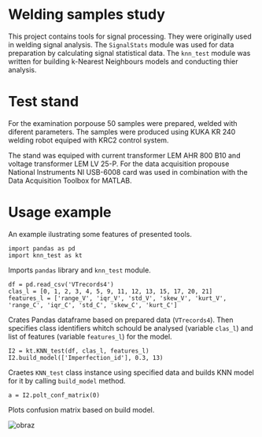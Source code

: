 # Welding samples study
This project contains tools for signal processing. They were originally used in welding signal analysis.
The `SignalStats` module was used for data preparation by calculating signal statistical data. The `knn_test` module was written for building k-Nearest Neighbours models and conducting thier analysis.

# Test stand
For the examination porpouse 50 samples were prepared, welded with diferent parameters. The samples were produced using KUKA KR 240 welding robot equiped with KRC2 control system.

The stand was equiped with current transformer LEM AHR 800 B10 and voltage transformer LEM LV 25-P. For the data acquisition propouse National Instruments NI USB-6008 card was used in combination with the Data Acquisition Toolbox for MATLAB.

# Usage example
An example ilustrating some features of presented tools. 

```
import pandas as pd
import knn_test as kt
```
Imports `pandas` library and `knn_test` module.
```
df = pd.read_csv('VTrecords4')
clas_l = [0, 1, 2, 3, 4, 5, 9, 11, 12, 13, 15, 17, 20, 21] 
features_l = ['range_V', 'iqr_V', 'std_V', 'skew_V', 'kurt_V', 'range_C', 'iqr_C', 'std_C', 'skew_C', 'kurt_C']
```
Crates Pandas dataframe based on prepared data (`VTrecords4`). Then specifies class identifiers whitch schould be analysed (variable `clas_l`) and list of features (variable `features_l`) for the model. 
```
I2 = kt.KNN_test(df, clas_l, features_l)
I2.build_model(['Imperfection_id'], 0.3, 13)
```
Craetes `KNN_test` class instance using specified data and builds KNN model for it by calling `build_model` method.
```
a = I2.polt_conf_matrix(0)
```
Plots confusion matrix based on build model.

![obraz](https://github.com/wilczke/welding_samples_study/assets/103566385/319240ac-aede-42f6-b0ea-0606645e347c)


